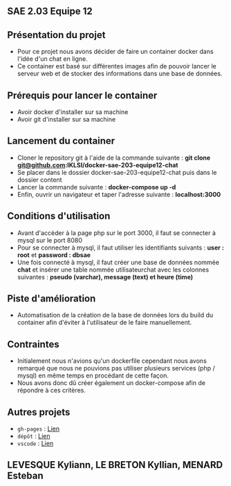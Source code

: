 ## SAE 2.03 Equipe 12

## Présentation du projet

* Pour ce projet nous avons décider de faire un container docker dans l'idée d'un chat en ligne.
* Ce container est basé sur différentes images afin de pouvoir lancer le serveur web et de stocker des informations dans une base de données.

## Prérequis pour lancer le container 

* Avoir docker d'installer sur sa machine
* Avoir git d'installer sur sa machine

## Lancement du container

* Cloner le repository git à l'aide de la commande suivante : <b>git clone git@github.com:IKLSI/docker-sae-203-equipe12-chat</b>
* Se placer dans le dossier docker-sae-203-equipe12-chat puis dans le dossier content
* Lancer la commande suivante : <b>docker-compose up -d</b>
* Enfin, ouvrir un navigateur et taper l'adresse suivante : <b>localhost:3000</b>

## Conditions d'utilisation

* Avant d'accèder à la page php sur le port 3000, il faut se connecter à mysql sur le port 8080
* Pour se connecter à mysql, il faut utiliser les identifiants suivants : <b>user : root</b> et <b>password : dbsae</b>
* Une fois connecté à mysql, il faut créer une base de données nommée <b>chat</b> et insérer une table nommée utilisateurchat avec les colonnes suivantes : <b>pseudo (varchar), message (text) et heure (time)</b>

## Piste d'amélioration

* Automatisation de la création de la base de données lors du build du container afin d'éviter à l'utilisateur de le faire manuellement.

## Contraintes 

* Initialement nous n'avions qu'un dockerfile cependant nous avons remarqué que nous ne pouvions pas utiliser plusieurs services (php / mysql) en même temps en procédant de cette façon. 
* Nous avons donc dû créer également un docker-compose afin de répondre à ces critères.

## Autres projets 

* `gh-pages` : <a href="https://iklsi.github.io/docker-sae-203-equipe12/">Lien</a>
* `dépôt` : <a href="https://github.com/IKLSI/docker-sae-203-equipe12-depot">Lien</a>
* `vscode` : <a href="https://github.com/IKLSI/docker-sae-203-equipe12-vscode">Lien</a>

## LEVESQUE Kyliann, LE BRETON Kyllian, MENARD Esteban
